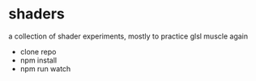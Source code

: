 # shaders

a collection of shader experiments, mostly to practice glsl muscle again

- clone repo
- npm install
- npm run watch